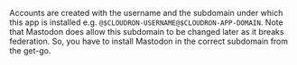 Accounts are created with the username and the subdomain under which this app is installed
 e.g. `@$CLOUDRON-USERNAME@$CLOUDRON-APP-DOMAIN`. Note that Mastodon does allow this subdomain
to be changed later as it breaks federation. So, you have to install Mastodon in the correct
subdomain from the get-go.


